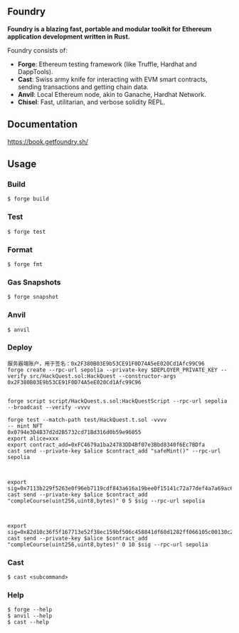 ## Foundry

**Foundry is a blazing fast, portable and modular toolkit for Ethereum application development written in Rust.**

Foundry consists of:

-   **Forge**: Ethereum testing framework (like Truffle, Hardhat and DappTools).
-   **Cast**: Swiss army knife for interacting with EVM smart contracts, sending transactions and getting chain data.
-   **Anvil**: Local Ethereum node, akin to Ganache, Hardhat Network.
-   **Chisel**: Fast, utilitarian, and verbose solidity REPL.

## Documentation

https://book.getfoundry.sh/

## Usage

### Build

```shell
$ forge build
```

### Test

```shell
$ forge test
```

### Format

```shell
$ forge fmt
```

### Gas Snapshots

```shell
$ forge snapshot
```

### Anvil

```shell
$ anvil
```

### Deploy

```shell
服务器端账户，用于签名：0x2F380B03E9b53CE91F0D74A5eE020Cd1Afc99C96
forge create --rpc-url sepolia --private-key $DEPLOYER_PRIVATE_KEY --verify src/HackQuest.sol:HackQuest --constructor-args 0x2F380B03E9b53CE91F0D74A5eE020Cd1Afc99C96


forge script script/HackQuest.s.sol:HackQuestScript --rpc-url sepolia --broadcast --verify -vvvv

forge test --match-path test/HackQuest.t.sol -vvvv
-- mint NFT
0x0794e3D4B37d2d2B5732cd71Bd316d0b59e96055
export alice=xxx
export contract_add=0xFC4679a1ba24783DD4Bf07e3Bbd8340f6Ec7BDfa
cast send --private-key $alice $contract_add "safeMint()" --rpc-url sepolia



export sig=0x7113b229f5263e0f96eb7119cdf843a616a19bee0f15141c72a77def4a7a69ac6c7efbaf81cfe0f55114ec5d970adaa71213f6f24f585dc761fa56f573c1f7fc1c
cast send --private-key $alice $contract_add "compleCourse(uint256,uint8,bytes)" 0 5 $sig --rpc-url sepolia



export sig=0x82d10c36f5f167713e52f38ec159bf506c458841df60d1282ff066105c00130c2e090b965b960e8aacb2e71c29b43b2cae607a4907aa7ede4c51eeaae1ef404e1b
cast send --private-key $alice $contract_add "compleCourse(uint256,uint8,bytes)" 0 10 $sig --rpc-url sepolia
```

### Cast

```shell
$ cast <subcommand>
```

### Help

```shell
$ forge --help
$ anvil --help
$ cast --help
```
